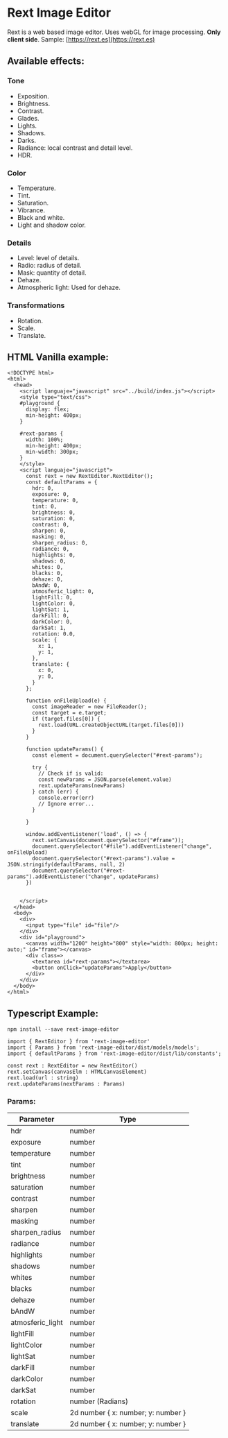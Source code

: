 # Rext Image Editor

Rext is a web based image editor. Uses webGL for image processing. **Only client side**.
Sample: [https://rext.es](https://rext.es)

## Available effects:

### Tone
* Exposition.
* Brightness.
* Contrast.
* Glades.
* Lights.
* Shadows.
* Darks.
* Radiance: local contrast and detail level.
* HDR.

### Color
* Temperature.
* Tint.
* Saturation.
* Vibrance.
* Black and white.
* Light and shadow color.

### Details
* Level: level of details.
* Radio: radius of detail.
* Mask: quantity of detail.
* Dehaze.
* Atmospheric light: Used for dehaze.

### Transformations
* Rotation.
* Scale. 
* Translate.

## HTML Vanilla example:
	
```[html]
<!DOCTYPE html>
<html>
  <head>
    <script languaje="javascript" src="../build/index.js"></script>
    <style type="text/css">
    #playground {
      display: flex;
      min-height: 400px;
    }

    #rext-params {
      width: 100%;
      min-height: 400px;
      min-width: 300px;
    }
    </style>
    <script languaje="javascript">
      const rext = new RextEditor.RextEditor();
      const defaultParams = {
        hdr: 0,
        exposure: 0,
        temperature: 0,
        tint: 0,
        brightness: 0,
        saturation: 0,
        contrast: 0,
        sharpen: 0,
        masking: 0,
        sharpen_radius: 0,
        radiance: 0,
        highlights: 0,
        shadows: 0,
        whites: 0,
        blacks: 0,
        dehaze: 0,
        bAndW: 0,
        atmosferic_light: 0,
        lightFill: 0,
        lightColor: 0,
        lightSat: 1,
        darkFill: 0,
        darkColor: 0,
        darkSat: 1,
        rotation: 0.0,
        scale: {
          x: 1,
          y: 1,
        },
        translate: {
          x: 0,
          y: 0,
        }
      };

      function onFileUpload(e) {
        const imageReader = new FileReader();
        const target = e.target;
        if (target.files[0]) {
          rext.load(URL.createObjectURL(target.files[0]))
        }
      }

      function updateParams() {
        const element = document.querySelector("#rext-params");
        
        try {
          // Check if is valid:  
          const newParams = JSON.parse(element.value)
          rext.updateParams(newParams) 
        } catch (err) {
          console.error(err)
          // Ignore error...
        }
        
      }

      window.addEventListener('load', () => {
        rext.setCanvas(document.querySelector("#frame"));
        document.querySelector("#file").addEventListener("change", onFileUpload)
        document.querySelector("#rext-params").value = JSON.stringify(defaultParams, null, 2)
        document.querySelector("#rext-params").addEventListener("change", updateParams)
      })

      
    </script>
  </head>
  <body>
    <div>
      <input type="file" id="file"/>
    </div>
    <div id="playground">
      <canvas width="1200" height="800" style="width: 800px; height: auto;" id="frame"></canvas>
      <div class=>
        <textarea id="rext-params"></textarea>
        <button onClick="updateParams">Apply</button>
      </div>
    </div>
  </body>
</html>
```

## Typescript Example:

`npm install --save rext-image-editor`

```
import { RextEditor } from 'rext-image-editor'
import { Params } from 'rext-image-editor/dist/models/models';
import { defaultParams } from 'rext-image-editor/dist/lib/constants';

const rext : RextEditor = new RextEditor()
rext.setCanvas(canvasElm : HTMLCanvasElement)
rext.load(url : string)
rext.updateParams(nextParams : Params)

```

### Params:

|Parameter | Type |
|---------|--------|
| hdr | number |
| exposure | number |
| temperature | number |
| tint | number |
| brightness | number |
| saturation | number |
| contrast | number |
| sharpen | number |
| masking | number |
| sharpen_radius | number |
| radiance | number |
| highlights | number |
| shadows | number |
| whites | number |
| blacks | number |
| dehaze | number |
| bAndW | number |
| atmosferic_light | number |
| lightFill | number |
| lightColor | number |
| lightSat | number |
| darkFill | number |
| darkColor | number |
| darkSat | number |
| rotation | number (Radians) |
| scale | 2d number { x: number; y: number }|
| translate | 2d number { x: number; y: number }|
